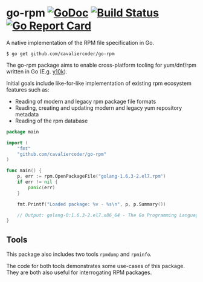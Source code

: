 # go-rpm [![GoDoc](https://godoc.org/github.com/cavaliercoder/go-rpm?status.svg)](https://godoc.org/github.com/cavaliercoder/go-rpm) [![Build Status](https://travis-ci.org/cavaliercoder/go-rpm.svg?branch=master)](https://travis-ci.org/cavaliercoder/go-rpm) [![Go Report Card](https://goreportcard.com/badge/github.com/cavaliercoder/go-rpm)](https://goreportcard.com/report/github.com/cavaliercoder/go-rpm)

A native implementation of the RPM file specification in Go.

	$ go get github.com/cavaliercoder/go-rpm


The go-rpm package aims to enable cross-platform tooling for yum/dnf/rpm
written in Go (E.g. [y10k](https://github.com/cavaliercoder/y10k)).

Initial goals include like-for-like implementation of existing rpm ecosystem
features such as:

* Reading of modern and legacy rpm package file formats
* Reading, creating and updating modern and legacy yum repository metadata
* Reading of the rpm database

```go
package main

import (
	"fmt"
	"github.com/cavaliercoder/go-rpm"
)

func main() {
	p, err := rpm.OpenPackageFile("golang-1.6.3-2.el7.rpm")
	if err != nil {
		panic(err)
	}

	fmt.Printf("Loaded package: %v - %s\n", p, p.Summary())

	// Output: golang-0:1.6.3-2.el7.x86_64 - The Go Programming Language
}
```

## Tools

This package also includes two tools `rpmdump` and `rpminfo`.

The code for both tools demonstrates some use-cases of this package. They are
both also useful for interrogating RPM packages.

